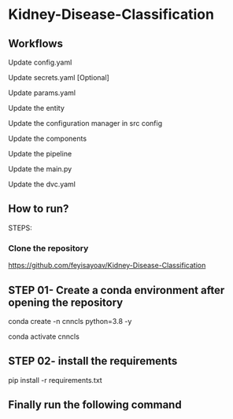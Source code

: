 # Kidney-Disease-Classification


## Workflows
Update config.yaml

Update secrets.yaml [Optional]

Update params.yaml

Update the entity

Update the configuration manager in src config

Update the components

Update the pipeline

Update the main.py

Update the dvc.yaml

## How to run?

STEPS:
### Clone the repository

https://github.com/feyisayoav/Kidney-Disease-Classification
## STEP 01- Create a conda environment after opening the repository

conda create -n cnncls python=3.8 -y

conda activate cnncls
## STEP 02- install the requirements

pip install -r requirements.txt
## Finally run the following command

